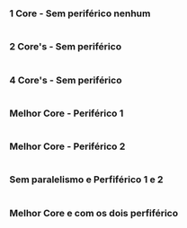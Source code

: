 ### 1 Core - Sem periférico nenhum
```

```
### 2 Core's - Sem periférico
```

```
### 4 Core's - Sem periférico
```

```
### Melhor Core - Periférico 1
```

```
### Melhor Core - Periférico 2
```

```
### Sem paralelismo e Perfiférico 1 e 2
```

```
### Melhor Core e com os dois perfiférico
```

```
